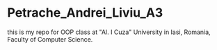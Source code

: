 # Petrache_Andrei_Liviu_A3
this is my repo for OOP class at "Al. I Cuza" University in Iasi, Romania, Faculty of Computer Science.
